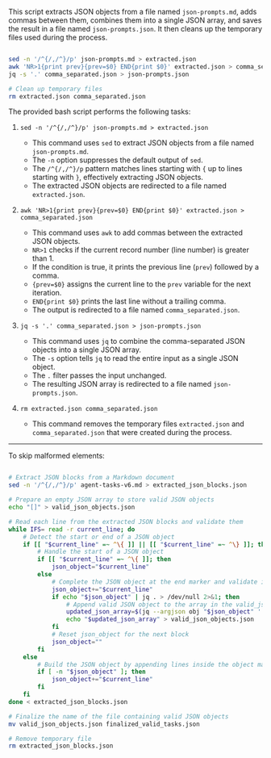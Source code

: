 This script extracts JSON objects from a file named `json-prompts.md`, adds commas between them, combines them into a single JSON array, and saves the result in a file named `json-prompts.json`. It then cleans up the temporary files used during the process.

```bash

sed -n '/^{/,/^}/p' json-prompts.md > extracted.json
awk 'NR>1{print prev}{prev=$0} END{print $0}' extracted.json > comma_separated.json
jq -s '.' comma_separated.json > json-prompts.json

# Clean up temporary files
rm extracted.json comma_separated.json

```



The provided bash script performs the following tasks:

1. `sed -n '/^{/,/^}/p' json-prompts.md > extracted.json`
   - This command uses `sed` to extract JSON objects from a file named `json-prompts.md`.
   - The `-n` option suppresses the default output of `sed`.
   - The `/^{/,/^}/p` pattern matches lines starting with `{` up to lines starting with `}`, effectively extracting JSON objects.
   - The extracted JSON objects are redirected to a file named `extracted.json`.

2. `awk 'NR>1{print prev}{prev=$0} END{print $0}' extracted.json > comma_separated.json`
   - This command uses `awk` to add commas between the extracted JSON objects.
   - `NR>1` checks if the current record number (line number) is greater than 1.
   - If the condition is true, it prints the previous line (`prev`) followed by a comma.
   - `{prev=$0}` assigns the current line to the `prev` variable for the next iteration.
   - `END{print $0}` prints the last line without a trailing comma.
   - The output is redirected to a file named `comma_separated.json`.

3. `jq -s '.' comma_separated.json > json-prompts.json`
   - This command uses `jq` to combine the comma-separated JSON objects into a single JSON array.
   - The `-s` option tells `jq` to read the entire input as a single JSON object.
   - The `.` filter passes the input unchanged.
   - The resulting JSON array is redirected to a file named `json-prompts.json`.

4. `rm extracted.json comma_separated.json`
   - This command removes the temporary files `extracted.json` and `comma_separated.json` that were created during the process.

---

To skip malformed elements: 

```bash

# Extract JSON blocks from a Markdown document
sed -n '/^{/,/^}/p' agent-tasks-v6.md > extracted_json_blocks.json

# Prepare an empty JSON array to store valid JSON objects
echo "[]" > valid_json_objects.json

# Read each line from the extracted JSON blocks and validate them
while IFS= read -r current_line; do
    # Detect the start or end of a JSON object
    if [[ "$current_line" =~ ^\{ ]] || [[ "$current_line" =~ ^\} ]]; then
        # Handle the start of a JSON object
        if [[ "$current_line" =~ ^\{ ]]; then
            json_object="$current_line"
        else
            # Complete the JSON object at the end marker and validate it
            json_object+="$current_line"
            if echo "$json_object" | jq . > /dev/null 2>&1; then
                # Append valid JSON object to the array in the valid_json_objects.json file
                updated_json_array=$(jq --argjson obj "$json_object" '. + [$obj]' valid_json_objects.json)
                echo "$updated_json_array" > valid_json_objects.json
            fi
            # Reset json_object for the next block
            json_object=""
        fi
    else
        # Build the JSON object by appending lines inside the object markers
        if [ -n "$json_object" ]; then
            json_object+="$current_line"
        fi
    fi
done < extracted_json_blocks.json

# Finalize the name of the file containing valid JSON objects
mv valid_json_objects.json finalized_valid_tasks.json

# Remove temporary file
rm extracted_json_blocks.json

```
